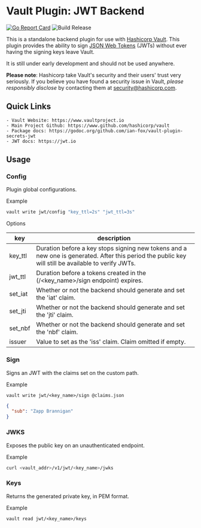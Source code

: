 # Vault Plugin: JWT Backend
[![Go Report Card](https://goreportcard.com/badge/github.com/quintoandar/vault-plugin-secrets-jwt)](https://goreportcard.com/report/github.com/quintoandar/vault-plugin-secrets-jwt)
![Build Release](https://github.com/quintoandar/vault-plugin-secrets-jwt/workflows/Build%20Release/badge.svg)

This is a standalone backend plugin for use with [Hashicorp Vault](https://www.github.com/hashicorp/vault).
This plugin provides the ability to sign [JSON Web Tokens](https://jwt.io) (JWTs) without ever having the signing keys leave Vault.

It is still under early development and should not be used anywhere.

**Please note**: Hashicorp take Vault's security and their users' trust very seriously. If you believe you have found a security issue in Vault, _please responsibly disclose_ by contacting them at [security@hashicorp.com](mailto:security@hashicorp.com).

## Quick Links
    - Vault Website: https://www.vaultproject.io
    - Main Project Github: https://www.github.com/hashicorp/vault
    - Package docs: https://godoc.org/github.com/ian-fox/vault-plugin-secrets-jwt
    - JWT docs: https://jwt.io

## Usage

### Config
Plugin global configurations.

Example
```bash
vault write jwt/config "key_ttl=2s" "jwt_ttl=3s"
```

Options

|key|description|
|---|-----------|
key_ttl|Duration before a key stops signing new tokens and a new one is generated. After this period the public key will still be available to verify JWTs.
jwt_ttl|Duration before a tokens created in the (/<key_name>/sign endpoint) expires.
set_iat|Whether or not the backend should generate and set the 'iat' claim.
set_jti|Whether or not the backend should generate and set the 'jti' claim.
set_nbf|Whether or not the backend should generate and set the 'nbf' claim.
issuer|Value to set as the 'iss' claim. Claim omitted if empty.

### Sign

Signs an JWT with the claims set on the custom path.

Example
```
vault write jwt/<key_name>/sign @claims.json
```

```json
{
  "sub": "Zapp Brannigan"
}
```

### JWKS

Exposes the public key on an unauthenticated endpoint.

Example

```bash
curl <vault_addr>/v1/jwt/<key_name>/jwks
```

### Keys

Returns the generated private key, in PEM format.

Example
```
vault read jwt/<key_name>/keys
```
